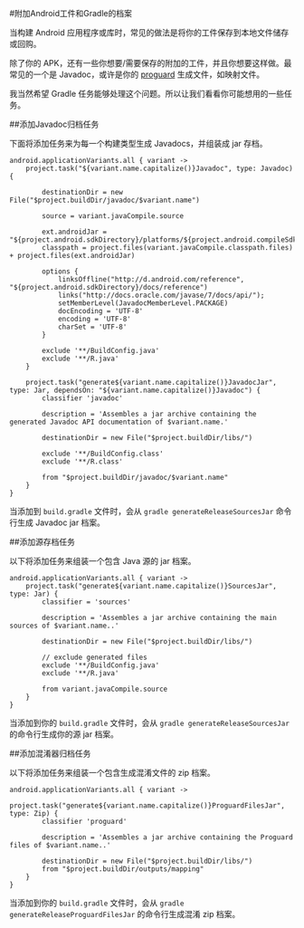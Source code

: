 #附加Android工件和Gradle的档案 

当构建 Android 应用程序或库时，常见的做法是将你的工件保存到本地文件储存或回购。 

除了你的 APK，还有一些你想要/需要保存的附加的工件，并且你想要这样做。最常见的一个是 Javadoc，或许是你的 [proguard](http://proguard.sourceforge.net/) 生成文件，如映射文件。 

我当然希望 Gradle 任务能够处理这个问题。所以让我们看看你可能想用的一些任务。 

##添加Javadoc归档任务 

下面将添加任务来为每一个构建类型生成 Javadocs，并组装成 jar 存档。

    android.applicationVariants.all { variant ->
    	project.task("${variant.name.capitalize()}Javadoc", type: Javadoc) {

        	destinationDir = new File("$project.buildDir/javadoc/$variant.name")

        	source = variant.javaCompile.source

        	ext.androidJar = "${project.android.sdkDirectory}/platforms/${project.android.compileSdkVersion}/android.jar"
        	classpath = project.files(variant.javaCompile.classpath.files) + project.files(ext.androidJar)

        	options {
            	linksOffline("http://d.android.com/reference", "${project.android.sdkDirectory}/docs/reference")
            	links("http://docs.oracle.com/javase/7/docs/api/");
            	setMemberLevel(JavadocMemberLevel.PACKAGE)
            	docEncoding = 'UTF-8'
            	encoding = 'UTF-8'
            	charSet = 'UTF-8'
        	}

        	exclude '**/BuildConfig.java'
        	exclude '**/R.java'
    	}

    	project.task("generate${variant.name.capitalize()}JavadocJar", type: Jar, dependsOn: "${variant.name.capitalize()}Javadoc") {
        	classifier 'javadoc'

        	description = 'Assembles a jar archive containing the generated Javadoc API documentation of $variant.name.'

        	destinationDir = new File("$project.buildDir/libs/")

        	exclude '**/BuildConfig.class'
        	exclude '**/R.class'

        	from "$project.buildDir/javadoc/$variant.name"
    	}
    } 

当添加到 `build.gradle` 文件时，会从 `gradle generateReleaseSourcesJar` 命令行生成 Javadoc jar 档案。 

##添加源存档任务 

以下将添加任务来组装一个包含 Java 源的 jar 档案。

    android.applicationVariants.all { variant ->
    	project.task("generate${variant.name.capitalize()}SourcesJar", type: Jar) {
        	classifier = 'sources'

        	description = 'Assembles a jar archive containing the main sources of $variant.name..'

       		destinationDir = new File("$project.buildDir/libs/")

        	// exclude generated files
        	exclude '**/BuildConfig.java'
        	exclude '**/R.java'

        	from variant.javaCompile.source
    	}
    } 

当添加到你的 `build.gradle` 文件时，会从 `gradle generateReleaseSourcesJar` 的命令行生成你的源 jar 档案。 

##添加混淆器归档任务 

以下将添加任务来组装一个包含生成混淆文件的 zip 档案。

    android.applicationVariants.all { variant ->
    	project.task("generate${variant.name.capitalize()}ProguardFilesJar", type: Zip) {
        	classifier 'proguard'
        
        	description = 'Assembles a jar archive containing the Proguard files of $variant.name..'
        
        	destinationDir = new File("$project.buildDir/libs/")
        	from "$project.buildDir/outputs/mapping"
    	}     
    }

当添加到你的 `build.gradle` 文件时，会从 `gradle generateReleaseProguardFilesJar` 的命令行生成混淆 zip 档案。
